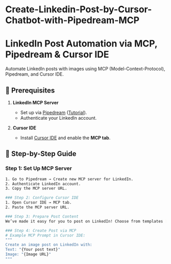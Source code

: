 # Create-Linkedin-Post-by-Cursor-Chatbot-with-Pipedream-MCP
# LinkedIn Post Automation via MCP, Pipedream & Cursor IDE

Automate LinkedIn posts with images using MCP (Model-Context-Protocol), Pipedream, and Cursor IDE.  

## 🚀 Prerequisites
1. **LinkedIn MCP Server**  
   - Set up via [Pipedream](https://pipedream.com) ([Tutorial](https://youtube.com/tutorial-link)).  
   - Authenticate your LinkedIn account.  

2. **Cursor IDE**  
   - Install [Cursor IDE](https://www.cursor.so) and enable the **MCP tab**.  

## 📝 Step-by-Step Guide

### Step 1: Set Up MCP Server
```bash
1. Go to Pipedream → Create new MCP server for LinkedIn.
2. Authenticate LinkedIn account.
3. Copy the MCP server URL.

### Step 2: Configure Cursor IDE
1. Open Cursor IDE → MCP tab.
2. Paste the MCP server URL.

### Step 3: Prepare Post Content
We’ve made it easy for you to post on LinkedIn! Choose from templates [here](#).

### Step 4: Create Post via MCP
# Example MCP Prompt in Cursor IDE:
"""
Create an image post on LinkedIn with:
Text: "{Your post text}"
Image: "{Image URL}"
"""


